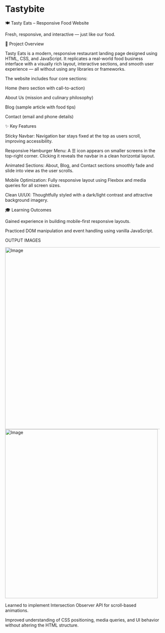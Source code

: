 # Tastybite
🍽️ Tasty Eats – Responsive Food Website

Fresh, responsive, and interactive — just like our food.

📌 Project Overview

Tasty Eats is a modern, responsive restaurant landing page designed using HTML, CSS, and JavaScript. It replicates a real-world food business interface with a visually rich layout, interactive sections, and smooth user experience — all without using any libraries or frameworks.

The website includes four core sections:

Home (hero section with call-to-action)

About Us (mission and culinary philosophy)

Blog (sample article with food tips)

Contact (email and phone details)

✨ Key Features

Sticky Navbar: Navigation bar stays fixed at the top as users scroll, improving accessibility.

Responsive Hamburger Menu: A ☰ icon appears on smaller screens in the top-right corner. Clicking it reveals the navbar in a clean horizontal layout.

Animated Sections: About, Blog, and Contact sections smoothly fade and slide into view as the user scrolls.

Mobile Optimization: Fully responsive layout using Flexbox and media queries for all screen sizes.

Clean UI/UX: Thoughtfully styled with a dark/light contrast and attractive background imagery.

🎓 Learning Outcomes

Gained experience in building mobile-first responsive layouts.

Practiced DOM manipulation and event handling using vanilla JavaScript.

OUTPUT IMAGES 

<img width="1366" height="593" alt="Image" src="https://github.com/user-attachments/assets/8ad0efda-fa22-4fc5-a711-8d435dcc8d78" />
<img width="497" height="551" alt="Image" src="https://github.com/user-attachments/assets/559f372a-ae47-4883-aae4-914f822caa64" />

Learned to implement Intersection Observer API for scroll-based animations.

Improved understanding of CSS positioning, media queries, and UI behavior without altering the HTML structure.
